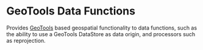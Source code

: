# GeoTools Data Functions

Provides [GeoTools](https://geotools.org/) based geospatial functionality to
data functions, such as the ability to use a GeoTools DataStore as data origin,
and processors such as reprojection.
